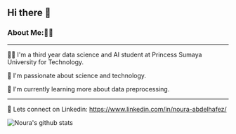 ## Hi there 👋

### About Me:👩‍💻
***
👩‍🎓 I'm a third year data science and AI student at Princess Sumaya University for Technology.

🔭 I'm passionate about science and technology. 

🌱 I'm currently learning more about data preprocessing.
***
💬 Lets connect on Linkedin: https://www.linkedin.com/in/noura-abdelhafez/

![Noura's github stats](https://github-readme-stats.vercel.app/api?username=noura-na)
<!--
**noura-na/noura-na** is a ✨ _special_ ✨ repository because its `README.md` (this file) appears on your GitHub profile.

Here are some ideas to get you started:

- 🔭 I’m currently working on ...
- 🌱 I’m currently learning ...
- 👯 I’m looking to collaborate on ...
- 🤔 I’m looking for help with ...
- 💬 Ask me about ...
- 📫 How to reach me: ...
- 😄 Pronouns: ...
- ⚡ Fun fact: ...
-->
